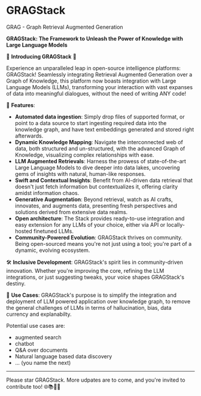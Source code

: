 # GRAGStack
GRAG - Graph Retrieval Augmented Generation

**GRAGStack: The Framework to Unleash the Power of Knowledge with Large Language Models**

🚀 **Introducing GRAGStack** 🚀

Experience an unparalleled leap in open-source intelligence platforms: GRAGStack! Seamlessly integrating Retrieval Augmented Generation over a Graph of Knowledge, this platform now boasts integration with Large Language Models (LLMs), transforming your interaction with vast expanses of data into meaningful dialogues, without the need of writing ANY code!

🌌 **Features**:

- **Automated data ingestion**: Simply drop files of supported format, or point to a data source to start ingesting required data into the knowledge graph, and have text embeddings generated and stored right afterwards. 
- **Dynamic Knowledge Mapping**: Navigate the interconnected web of data, both structured and un-structured, with the advanced Graph of Knowledge, visualizing complex relationships with ease.
- **LLM Augmented Retrievals**: Harness the prowess of state-of-the-art Large Language Models to dive deeper into data lakes, uncovering gems of insights with natural, human-like responses.
- **Swift and Contextual Insights**: Benefit from AI-driven data retrieval that doesn't just fetch information but contextualizes it, offering clarity amidst information chaos.
- **Generative Augmentation**: Beyond retrieval, watch as AI crafts, innovates, and augments data, presenting fresh perspectives and solutions derived from extensive data realms.
- **Open architecture**: The Stack provides ready-to-use integration and easy extension for any LLMs of your choice, either via API or locally-hosted finetuned LLMs.
- **Community-Powered Evolution**: GRAGStack thrives on community. Being open-sourced means you're not just using a tool; you're part of a dynamic, evolving ecosystem.

🛠️ **Inclusive Development**:
GRAGStack's spirit lies in community-driven innovation. Whether you're improving the core, refining the LLM integrations, or just suggesting tweaks, your voice shapes GRAGStack's destiny.

💼 **Use Cases**:
GRAGStack's purpose is to simplify the integration and deployment of LLM powered application over knowledge graph, to remove the general challenges of LLMs in terms of  hallucination, bias, data currency and explanabilty.

Potential use cases are: 
- augmented search
- chatbot
- Q&A over documents
- Natural language based data discovery
- ... (you name the next)


---

Please star GRAGStack. More udpates are to come, and you're invited to contribute too! 🌐📚🤖🚀
